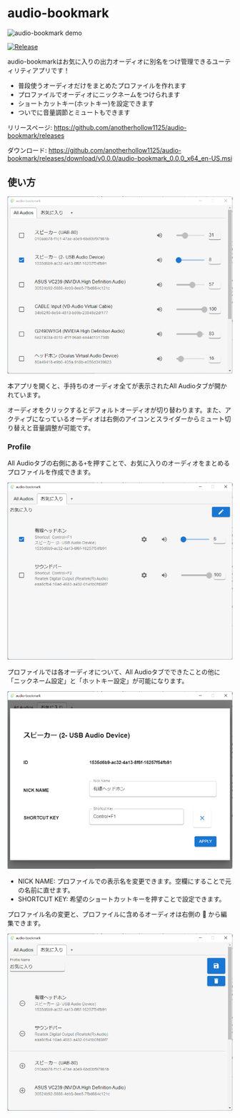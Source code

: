 # audio-bookmark

![audio-bookmark demo](.github/audio_bookmark_caption.gif)

[![Release](https://github.com/anotherhollow1125/audio-bookmark/actions/workflows/build.yaml/badge.svg)](https://github.com/anotherhollow1125/audio-bookmark/actions/workflows/build.yaml)

audio-bookmarkはお気に入りの出力オーディオに別名をつけ管理できるユーティリティアプリです！

- 普段使うオーディオだけをまとめたプロファイルを作れます
- プロファイルでオーディオにニックネームをつけられます
- ショートカットキー(ホットキー)を設定できます
- ついでに音量調節とミュートもできます

リリースページ: https://github.com/anotherhollow1125/audio-bookmark/releases

ダウンロード: https://github.com/anotherhollow1125/audio-bookmark/releases/download/v0.0.0/audio-bookmark_0.0.0_x64_en-US.msi

## 使い方

![AllAudio](.github/AllAudios.png)

本アプリを開くと、手持ちのオーディオ全てが表示されたAll Audioタブが開かれています。

オーディオをクリックするとデフォルトオーディオが切り替わります。また、アクティブになっているオーディオは右側のアイコンとスライダーからミュート切り替えと音量調整が可能です。

### Profile

All Audioタブの右側にある`+`を押すことで、お気に入りのオーディオをまとめるプロファイルを作成できます。

![Profile](.github/fav.png)

プロファイルでは各オーディオについて、All Audioタブでできたことの他に「ニックネーム設定」と「ホットキー設定」が可能になります。

![Audio Edit](.github/audioEdit.png)

- NICK NAME: プロファイルでの表示名を変更できます。空欄にすることで元の名前に直せます。
- SHORTCUT KEY: 希望のショートカットキーを押すことで設定できます。

プロファイル名の変更と、プロファイルに含めるオーディオは右側の :pencil: から編集できます。

![Profile Edit](.github/favEdit.png)
